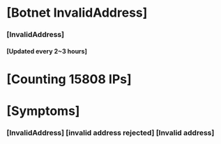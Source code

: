 # [Botnet InvalidAddress]
### [InvalidAddress]
#### [Updated every 2~3 hours]

# [Counting 15808 IPs]

# [Symptoms] 

###   [InvalidAddress] [invalid address rejected] [Invalid address]
